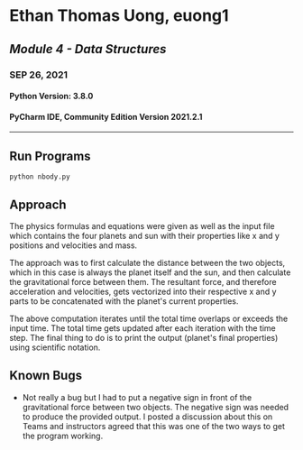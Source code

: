 # Ethan Thomas Uong, euong1

## _Module 4 - Data Structures_

### SEP 26, 2021

#### Python Version: 3.8.0

#### PyCharm IDE, Community Edition Version 2021.2.1

---

## Run Programs

```
python nbody.py
```

## Approach

The physics formulas and equations were given as well as the input file which contains the four planets and sun with their properties like x and y positions and velocities and mass.

The approach was to first calculate the distance between the two objects, which in this case is always the planet itself and the sun, and then calculate the gravitational force between them. The resultant force, and therefore acceleration and velocities, gets vectorized into their respective x and y parts to be concatenated with the planet's current properties.

The above computation iterates until the total time overlaps or exceeds the input time. The total time gets updated after each iteration with the time step. The final thing to do is to print the output (planet's final properties) using scientific notation.

## Known Bugs

- Not really a bug but I had to put a negative sign in front of the gravitational force between two objects. The negative sign was needed to produce the provided output. I posted a discussion about this on Teams and instructors agreed that this was one of the two ways to get the program working.
